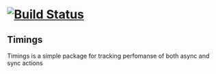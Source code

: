 # [![Build Status](https://travis-ci.org/dart-lang/build.svg?branch=master)](https://travis-ci.org/dart-lang/build)

## Timings

Timings is a simple package for tracking perfomanse of both async and sync actions